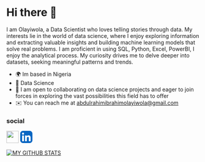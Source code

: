 <h1 align="left">
  Hi there 👋</h1>
  <p>
I am Olayiwola, a Data Scientist who loves telling stories through data. My interests lie in the world of data science, where I enjoy exploring information and extracting valuable insights and building machine learning models that solve real problems. I am proficient in using SQL, Python, Excel, PowerBI, I enjoy the analytical process. My curiosity drives me to delve deeper into datasets, seeking meaningful patterns and trends.
</p>

* 🌍 Im based in Nigeria </br>
* 👀 Data Science</br>
* 🤝 I am open to collaborating on data science projects and eager to join forces in exploring the vast possibilities this field has to offer</br>
* ✉️ You can reach me at abdulrahimibrahimolayiwola@gmail.com</br>

### social
<a href="https://www.twitter.com/la_y1w0la" target="_blank" rel="noreferrer"><img src="https://raw.githubusercontent.com/danielcranney/readme-generator/main/public/icons/socials/twitter.svg" width="32" height="32" /></a>
<a href="https://www.linkedin.com/in/jacker01/" target="_blank" rel="noreferrer"><img src="https://raw.githubusercontent.com/tandpfun/skill-icons/59059d9d1a2c092696dc66e00931cc1181a4ce1f/icons/LinkedIn.svg" width="32" height="32" /></a>
<!---
0layiw0la/0layiw0la is a ✨ special ✨ repository because its `README.md` (this file) appears on your GitHub profile.
You can click the Preview link to take a look at your changes.
--->
[![MY GITHUB STATS](https://github-readme-stats.vercel.app/api?username=0layiw0la)](https://github.com/anuraghazra/github-readme-stats)
